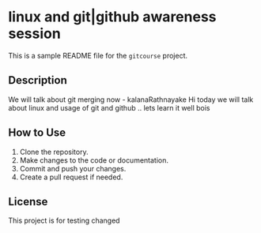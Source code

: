 # linux and git|github awareness session

This is a sample README file for the `gitcourse` project.

## Description

We will talk about git merging now - kalanaRathnayake
Hi today we will talk about linux and usage of git and github .. lets learn it well bois

## How to Use

1. Clone the repository.
2. Make changes to the code or documentation.
3. Commit and push your changes.
4. Create a pull request if needed.

## License

This project is for testing
changed 